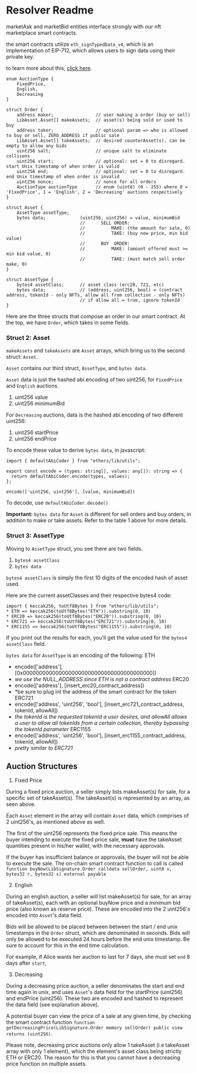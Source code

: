 # Resolver Readme

marketAsk and marketBid entities interface strongly with our nft marketplace smart contracts.

the smart contracts utilize `eth_signTypedData_v4`, which is an implementation of EIP-712, which allows users to sign data using their private key.

to learn more about this, [click here](https://docs.metamask.io/guide/signing-data.html).

```
enum AuctionType {
    FixedPrice,
    English,
    Decreasing
}
```


```
struct Order {
    address maker;                // user making a order (buy or sell)
    LibAsset.Asset[] makeAssets;  // asset(s) being sold or used to buy
    address taker;                // optional param => who is allowed to buy or sell, ZERO_ADDRESS if public sale
    LibAsset.Asset[] takeAssets;  // desired counterAsset(s), can be empty to allow any bids
    uint256 salt;                 // unique salt to eliminate collisons
    uint256 start;                // optional: set = 0 to disregard. start Unix timestamp of when order is valid
    uint256 end;                  // optional: set = 0 to disregard. end Unix timestamp of when order is invalid
    uint256 nonce;                // nonce for all orders
    AuctionType auctionType       // enum (uint8) (0 - 255) where 0 = 'FixedPrice', 1 = 'English', 2 = 'Decreasing' auctions respectively
}
```

```
struct Asset {
    AssetType assetType;
    bytes data;             (uint256, uint256) = value, minimumBid
                            //      SELL ORDER:
                            //          MAKE: (the amount for sale, 0)
                            //          TAKE: (buy now price, min bid value)
                            //      BUY  ORDER:
                            //          MAKE: (amount offered must >= min bid value, 0)
                            //          TAKE: (must match sell order make, 0)
}
```

```
struct AssetType {
    bytes4 assetClass;      // asset class (erc20, 721, etc)
    bytes data;             // (address, uint256, bool) = (contract address, tokenId - only NFTs, allow all from collection - only NFTs)
                            // if allow all = true, ignore tokenId
}
```

Here are the three structs that compose an order in our smart contract. At the top, we have `Order`, which takes in some fields.

### Struct 2: Asset

`makeAssets` and `takeAssets` are `Asset` arrays, which bring us to the second struct: `Asset`.

`Asset` contains our third struct, `AssetType`, and `bytes data`.

`Asset` data is just the hashed abi.encoding of two uint256, for `FixedPrice` and `English` auctions.
1. uint256 value
2. uint256 minimumBid
   
For `Decreasing` auctions, data is the hashed abi.encoding of two different uint256:
1. uint256 startPrice
2. uint256 endPrice

To encode these value to derive `bytes data`, in javascript: 
```
import { defaultAbiCoder } from "ethers/lib/utils";

export const encode = (types: string[], values: any[]): string => {
  return defaultAbiCoder.encode(types, values);
};

encode(['uint256, uint256'], [value, minimumBid])
```

To decode, use `defaultAbiCoder.decode()`

**Important:** `bytes data` for `Asset` is different for sell orders and buy orders, in addition to make or take assets. Refer to the table 1 above for more details.

### Struct 3: AssetType

Moving to `AssetType` struct, you see there are two fields.
1. `bytes4 assetClass`
2. `bytes data`

`bytes4 assetClass` is simply the first 10 digits of the encoded hash of asset used.

Here are the current assetClasses and their respective bytes4 code:
```
import { keccak256, toUtf8Bytes } from "ethers/lib/utils";
* ETH => keccak256(toUtf8Bytes("ETH")).substring(0, 10)
* ERC20 => keccak256(toUtf8Bytes("ERC20")).substring(0, 10)
* ERC721 => keccak256(toUtf8Bytes("ERC721")).substring(0, 10)
* ERC1155 => keccak256(toUtf8Bytes("ERC1155")).substring(0, 10)
```

If you print out the results for each, you'll get the value used for the `bytes4 assetClass` field.

`bytes data` for `AssetType` is an encoding of the following:
ETH
* encode(['address'], [0x0000000000000000000000000000000000000000])
* *we use the NULL_ADDRESS since ETH is not a contract address*
ERC20
* encode(['address'], [insert_erc20_contract_address])
* *be sure to plug int the address of the smart contract for the token
ERC721
* encode(['address', 'uint256', 'bool'], [insert_erc721_contract_address, tokenId, allowAll])
* *the tokenId is the requested tokenId a user desires, and allowAll allows a user to allow all tokenIds from a certain collection, thereby bypassing the tokenId parameter*
ERC1155
* encode(['address', 'uint256', 'bool'], [insert_erc1155_contract_address, tokenId, allowAll])
* *pretty similar to ERC721*

## Auction Structures
1. Fixed Price

During a fixed price auction, a seller simply lists makeAsset(s) for sale, for a specific set of takeAsset(s). The takeAsset(s) is represented by an array, as seen above.

Each `Asset` element in the array will contain `Asset` data, which comprises of 2 uint256's, as mentioned above as well.

The first of the uint256 represents the fixed price sale. This means the buyer intending to execute the fixed price sale, **must** have the takeAsset quantities present in his/her wallet, with the necessary approvals.

If the buyer has insufficient balance or approvals, the buyer will not be able to execute the sale. The on-chain smart contract function to call is called `function buyNow(LibSignature.Order calldata sellOrder, uint8 v, bytes32 r, bytes32 s) external payable`

2. English

During an english auction, a seller will list makeAsset(s) for sale, for an array of takeAsset(s), each with an optional buyNow price and a minimum bid price (also known as reserve price). These are encoded into the 2 uint256's encoded into `Asset`'s data field.

Bids will be allowed to be placed between between the start / end unix timestamps in the `Order` struct, which are denominated in seconds. Bids will only be allowed to be executed 24 hours before the end unix timestamp. Be sure to account for this in the end time calculation.

For example, if Alice wants her auction to last for 7 days, she must set `end` 8 days after `start`, 

3. Decreasing

During a decreasing price auction, a seller denominates the start and end time again in unix, and uses `Asset`'s data field for the startPrice (uint256) and endPrice (uint256). These two are encoded and hashed to represent the data field (see explanation above).

A potential buyer can view the price of a sale at any given time, by checking the smart contract function `function getDecreasingPrice(LibSignature.Order memory sellOrder) public view returns (uint256)`.

Please note, decreasing price auctions only allow 1 takeAsset (i.e takeAsset array with only 1 element), which the element's asset class being strictly ETH or ERC20. The reason for this is that you cannot have a decreasing price function on multiple assets.